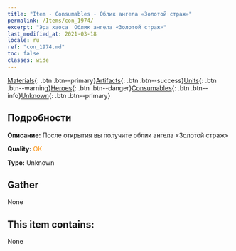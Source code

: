 ```yaml
---
title: "Item - Consumables - Облик ангела «Золотой страж»"
permalink: /Items/con_1974/
excerpt: "Эра хаоса  Облик ангела «Золотой страж»"
last_modified_at: 2021-03-18
locale: ru
ref: "con_1974.md"
toc: false
classes: wide
---
```

 [Materials](/ru/Items/){: .btn .btn--primary}[Artifacts](/ru/Items/Artifacts/){: .btn .btn--success}[Units](/ru/Items/Units/){: .btn .btn--warning}[Heroes](/ru/Items/Heroes/){: .btn .btn--danger}[Consumables](/ru/Items/Consumables/){: .btn .btn--info}[Unknown](/ru/Items/Unknown/){: .btn .btn--primary}

## Подробности
 **Описание:** После открытия вы получите облик ангела «Золотой страж»

 **Quality:** <span style="color: #FF8C00">OK</span>

 **Type:** Unknown

## Gather

  None

## This item contains:

  None

